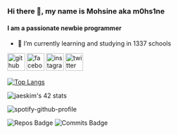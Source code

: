 ### Hi there 👋, my name is Mohsine aka m0hs1ne
#### I am a passionate newbie programmer

- 🌱 I’m currently learning and studying in 1337 schools 


[<img src='https://cdn.jsdelivr.net/npm/simple-icons@3.0.1/icons/github.svg' alt='github' height='40'>](https://github.com/m0hs1ne)  [<img src='https://cdn.jsdelivr.net/npm/simple-icons@3.0.1/icons/facebook.svg' alt='facebook' height='40'>](https://www.facebook.com/m0hs1ne)  [<img src='https://cdn.jsdelivr.net/npm/simple-icons@3.0.1/icons/instagram.svg' alt='instagram' height='40'>](https://www.instagram.com/m0hs1ne_/)  [<img src='https://cdn.jsdelivr.net/npm/simple-icons@3.0.1/icons/twitter.svg' alt='twitter' height='40'>](https://twitter.com/m0hs1ne)  

[![Top Langs](https://github-readme-stats.vercel.app/api/top-langs/?username=m0hs1ne)](https://github.com/anuraghazra/github-readme-stats)


![jaeskim's 42 stats](https://badge42.herokuapp.com/api/stats/mel-hada?)

![spotify-github-profile](https://spotify-github-profile.vercel.app/api/view?uid=31wgxkahtwpfmyhcl2moui5azrbm&cover_image=true&theme=default&bar_color=020af2&bar_color_cover=true)

![Repos Badge](https://badges.pufler.dev/repos/m0hs1ne)
![Commits Badge](https://badges.pufler.dev/commits/monthly/m0hs1ne)
